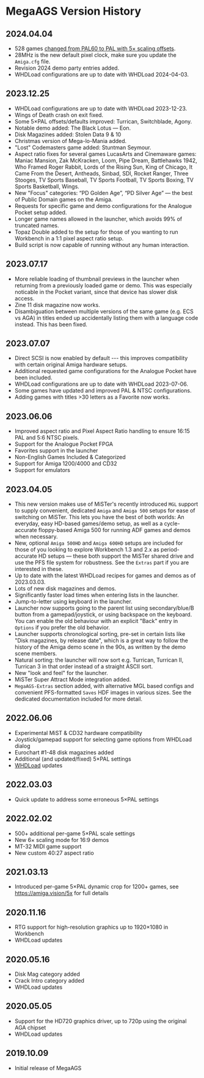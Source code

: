 # MegaAGS Version History

## 2024.04.04

* 528 games [changed from PAL60 to PAL with 5× scaling offsets](https://github.com/amigavision/AmigaVision/commit/062da0505ed7f5cd95a0883c504e8ae6e12a99ac).
* 28MHz is the new default pixel clock, make sure you update the `Amiga.cfg` file.
* Revision 2024 demo party entries added.
* WHDLoad configurations are up to date with WHDLoad 2024-04-03.

## 2023.12.25

* WHDLoad configurations are up to date with WHDLoad 2023-12-23.
* Wings of Death crash on exit fixed.
* Some 5×PAL offsets/defaults improved: Turrican, Switchblade, Agony.
* Notable demo added: The Black Lotus — Eon.
* Disk Magazines added: Stolen Data 9 & 10
* Christmas version of Mega-lo-Mania added.
* "Lost" Codemasters game added: Stuntman Seymour.
* Aspect ratio fixes for several games LucasArts and Cinemaware games: Maniac Mansion, Zak McKracken, Loom, Pipe Dream, Battlehawks 1942, Who Framed Roger Rabbit, Lords of the Rising Sun, King of Chicago, It Came From the Desert, Antheads, Sinbad, SDI, Rocket Ranger, Three Stooges, TV Sports Baseball, TV Sports Football, TV Sports Boxing, TV Sports Basketball, Wings.
* New "Focus" categories: “PD Golden Age”, “PD Silver Age” — the best of Public Domain games on the Amiga.
* Requests for specific game and demo configurations for the Analogue Pocket setup added.
* Longer game names allowed in the launcher, which avoids 99% of truncated names.
* Topaz Double added to the setup for those of you wanting to run Workbench in a 1:1 pixel aspect ratio setup.
* Build script is now capable of running without any human interaction.

## 2023.07.17

* More reliable loading of thumbnail previews in the launcher when returning from a previously loaded game or demo. This was especially noticable in the Pocket variant, since that device has slower disk access.
* Zine 11 disk magazine now works.
* Disambiguation between multiple versions of the same game (e.g. ECS vs AGA) in titles ended up accidentally listing them with a language code instead. This has been fixed.

## 2023.07.07

* Direct SCSI is now enabled by default --- this improves compatibility with certain original Amiga hardware setups.
* Additional requested game configurations for the Analogue Pocket have been included.
* WHDLoad configurations are up to date with WHDLoad 2023-07-06.
* Some games have updated and improved PAL & NTSC configurations.
* Adding games with titles >30 letters as a Favorite now works.

## 2023.06.06

* Improved aspect ratio and Pixel Aspect Ratio handling to ensure 16:15 PAL and 5:6 NTSC pixels.
* Support for the Analogue Pocket FPGA
* Favorites support in the launcher
* Non-English Games Included & Categorized
* Support for Amiga 1200/4000 and CD32
* Support for emulators

## 2023.04.05

* This new version makes use of MiSTer's recently introduced `MGL` support to supply convenient, dedicated `Amiga` and `Amiga 500` setups for ease of switching on MiSTer. This lets you have the best of both worlds: An everyday, easy HD-based games/demo setup, as well as a cycle-accurate floppy-based Amiga 500 for running ADF games and demos when necessary.
* New, optional `Amiga 500HD` and `Amiga 600HD` setups are included for those of you looking to explore Workbench 1.3 and 2.x as period-accurate HD setups — these both support the MiSTer shared drive and use the PFS file system for robustness. See the `Extras` part if you are interested in these.
* Up to date with the latest WHDLoad recipes for games and demos as of 2023.03.03.
* Lots of new disk magazines and demos.
* Significantly faster load times when entering lists in the launcher.
* Jump-to-letter using keyboard in the launcher.
* Launcher now supports going to the parent list using secondary/blue/B button from a gamepad/joystick, or using backspace on the keyboard. You can enable the old behaviour with an explicit "Back" entry in `Options` if you prefer the old behavior.
* Launcher supports chronological sorting, pre-set in certain lists like "Disk magazines, by release date", which is a great way to follow the history of the Amiga demo scene in the 90s, as written by the demo scene members.
* Natural sorting: the launcher will now sort e.g. Turrican, Turrican II, Turrican 3 in that order instead of a straight ASCII sort.
* New "look and feel" for the launcher.
* MiSTer Super Attract Mode integration added.
* `MegaAGS-Extras` section added, with alternative MGL based configs and convenient PFS-formatted `Saves` HDF images in various sizes. See the dedicated documentation included for more detail.

## 2022.06.06

* Experimental MiST & CD32 hardware compatibility
* Joystick/gamepad support for selecting game options from WHDLoad dialog
* Eurochart #1-48 disk magazines added
* Additional (and updated/fixed) 5×PAL settings
* [WHDLoad] updates

## 2022.03.03

* Quick update to address some erroneous 5×PAL settings

## 2022.02.02

* 500+ additional per-game 5×PAL scale settings
* New 6× scaling mode for 16:9 demos
* MT-32 MIDI game support
* New custom 40:27 aspect ratio

## 2021.03.13

* Introduced per-game 5×PAL dynamic crop for 1200+ games, see https://amiga.vision/5x for full details

[WHDLoad]:http://whdload.de/news.html

## 2020.11.16

* RTG support for high-resolution graphics up to 1920×1080 in Workbench
* WHDLoad updates

## 2020.05.16

* Disk Mag category added
* Crack Intro category added
* WHDLoad updates

## 2020.05.05

* Support for the HD720 graphics driver, up to 720p using the original AGA chipset
* WHDLoad updates

## 2019.10.09

* Initial release of MegaAGS
